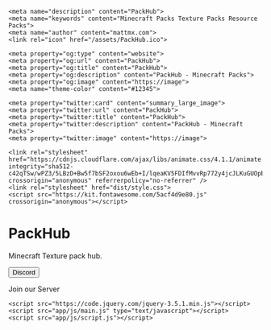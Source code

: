 <!DOCTYPE html>
<html lang="en">
<head>
	<title>PackHub</title>
	<link rel="shortcut icon" type="image/ico" href="/assets/PackHub.ico"/>
    <meta charset="UTF-8">
    <meta http-equiv="X-UA-Compatible" content="IE=edge">
    <meta name="viewport" content="width=device-width, initial-scale=1.0">
    <meta name="robots" content="nofollow"/>

    <meta name="description" content="PackHub">
    <meta name="keywords" content="Minecraft Packs Texture Packs Resource Packs">
    <meta name="author" content="mattmx.com">
    <link rel="icon" href="/assets/PackHub.ico">

    <meta property="og:type" content="website">
    <meta property="og:url" content="PackHub">
    <meta property="og:title" content="PackHub">
    <meta property="og:description" content="PackHub - Minecraft Packs">
    <meta property="og:image" content="https://image">
    <meta name="theme-color" content="#12345">

    <meta property="twitter:card" content="summary_large_image">
    <meta property="twitter:url" content="PackHub">
    <meta property="twitter:title" content="PackHub">
    <meta property="twitter:description" content="PackHub - Minecraft Packs">
    <meta property="twitter:image" content="https://image">

    <link rel="stylesheet" href="https://cdnjs.cloudflare.com/ajax/libs/animate.css/4.1.1/animate.min.css" integrity="sha512-c42qTSw/wPZ3/5LBzD+Bw5f7bSF2oxou6wEb+I/lqeaKV5FDIfMvvRp772y4jcJLKuGUOpbJMdg/BTl50fJYAw==" crossorigin="anonymous" referrerpolicy="no-referrer" />
    <link rel="stylesheet" href="dist/style.css">
    <script src="https://kit.fontawesome.com/5acf4d9e80.js" crossorigin="anonymous"></script>

</head>
<body>
	<div class="crossfade">
		<figure></figure>
		<figure></figure>
		<figure></figure>
		<figure></figure>
		<figure></figure>
	</div>
<!--	<button id="info-modal-button"><div class="info"><p>&#9432;</p></div></button>-->
<!--
	<div class="info-modal-content">
		<span class="close">&times;</span>
		<p>Some text in the modal</p>
	</div>
-->
	<!--- Particles -->
	<div class="animation-wrapper"> <div class="particle particle-1"></div> <div class="particle particle-2"></div> <div class="particle particle-3"></div> <div class="particle particle-4"></div> </div>
    <div class="center">
        <div class="animate__animated animate__jackInTheBox animate__bounceOutUp">
            <h1>PackHub</h1>
            <p>Minecraft Texture pack hub.</p>
            <div class="animate__animated animate__bounceIn animate__delay-1s">
                <a href="https://discord.gg/packs" target="_blank"><button class="btn1"><i class="fab fa-discord"></i> Discord</button></a>
                <!-- <a href="http://shop.pvphub.me"><button class="btn2"><i class="fas fa-shopping-basket"></i> Store</button></a>
                <a href="#"><button class="btn3"><i class="fas fa-poll"></i> Vote</button></a> -->
            </div>
        </div>
    </div>
		<div class="server"><span class="join">
			<p>Join our Server</p>
		</span></div>

	<script src="https://code.jquery.com/jquery-3.5.1.min.js"></script>
	<script src="app/js/main.js" type="text/javascript"></script>
	<script src="app/js/script.js"></script>
  <script src="https://kit.fontawesome.com/5acf4d9e80.js" crossorigin="anonymous"></script>
</body>
</html>
<!--- WEBSITE BY: github.com/OLIMINATOR -->
